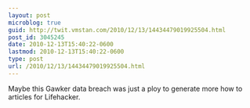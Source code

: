 ```yaml
---
layout: post
microblog: true
guid: http://twit.vmstan.com/2010/12/13/14434479019925504.html
post_id: 3045245
date: 2010-12-13T15:40:22-0600
lastmod: 2010-12-13T15:40:22-0600
type: post
url: /2010/12/13/14434479019925504.html
---
```

Maybe this Gawker data breach was just a ploy to generate more how to articles for Lifehacker.
